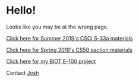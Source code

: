 # Hello!

Looks like you may be at the wrong page.

[Click here for Summer 2019's CSCI S-33a materials](https://github.com/jrsacher/web50)

[Click here for Spring 2019's CS50 section materials](https://github.com/jrsacher/cs50-2019-spring)

[Click here for my BIOT E-100 project](/find-a-gene)

Contact [Josh](mailto:github_pages@jrsacher.com)
